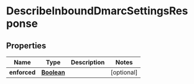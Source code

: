 

# DescribeInboundDmarcSettingsResponse


## Properties

| Name | Type | Description | Notes |
|------------ | ------------- | ------------- | -------------|
|**enforced** | [**Boolean**](Boolean.md) |  |  [optional] |



